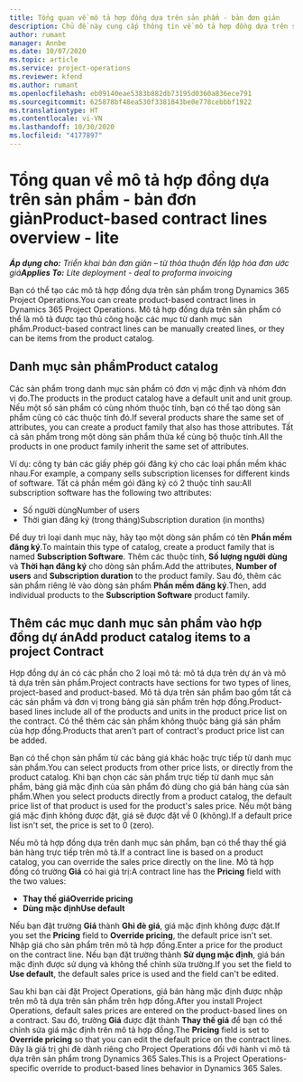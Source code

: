 ```yaml
---
title: Tổng quan về mô tả hợp đồng dựa trên sản phẩm - bản đơn giản
description: Chủ đề này cung cấp thông tin về mô tả hợp đồng dựa trên sản phẩm.
author: rumant
manager: Annbe
ms.date: 10/07/2020
ms.topic: article
ms.service: project-operations
ms.reviewer: kfend
ms.author: rumant
ms.openlocfilehash: eb09140eae5383b882db73195d0360a836ece791
ms.sourcegitcommit: 625878bf48ea530f3381843be0e778cebbbf1922
ms.translationtype: HT
ms.contentlocale: vi-VN
ms.lasthandoff: 10/30/2020
ms.locfileid: "4177897"
---
```

# <a name="product-based-contract-lines-overview---lite"></a><span data-ttu-id="821d5-103">Tổng quan về mô tả hợp đồng dựa trên sản phẩm - bản đơn giản</span><span class="sxs-lookup"><span data-stu-id="821d5-103">Product-based contract lines overview - lite</span></span>

<span data-ttu-id="821d5-104">_**Áp dụng cho:** Triển khai bản đơn giản – từ thỏa thuận đến lập hóa đơn ước giá_</span><span class="sxs-lookup"><span data-stu-id="821d5-104">_**Applies To:** Lite deployment - deal to proforma invoicing_</span></span>

<span data-ttu-id="821d5-105">Bạn có thể tạo các mô tả hợp đồng dựa trên sản phẩm trong Dynamics 365 Project Operations.</span><span class="sxs-lookup"><span data-stu-id="821d5-105">You can create product-based contract lines in Dynamics 365 Project Operations.</span></span> <span data-ttu-id="821d5-106">Mô tả hợp đồng dựa trên sản phẩm có thể là mô tả được tạo thủ công hoặc các mục từ danh mục sản phẩm.</span><span class="sxs-lookup"><span data-stu-id="821d5-106">Product-based contract lines can be manually created lines, or they can be items from the product catalog.</span></span>

## <a name="product-catalog"></a><span data-ttu-id="821d5-107">Danh mục sản phẩm</span><span class="sxs-lookup"><span data-stu-id="821d5-107">Product catalog</span></span>

<span data-ttu-id="821d5-108">Các sản phẩm trong danh mục sản phẩm có đơn vị mặc định và nhóm đơn vị đo.</span><span class="sxs-lookup"><span data-stu-id="821d5-108">The products in the product catalog have a default unit and unit group.</span></span> <span data-ttu-id="821d5-109">Nếu một số sản phẩm có cùng nhóm thuộc tính, bạn có thể tạo dòng sản phẩm cũng có các thuộc tính đó.</span><span class="sxs-lookup"><span data-stu-id="821d5-109">If several products share the same set of attributes, you can create a product family that also has those attributes.</span></span> <span data-ttu-id="821d5-110">Tất cả sản phẩm trong một dòng sản phẩm thừa kế cùng bộ thuộc tính.</span><span class="sxs-lookup"><span data-stu-id="821d5-110">All the products in one product family inherit the same set of attributes.</span></span>

<span data-ttu-id="821d5-111">Ví dụ: công ty bán các giấy phép gói đăng ký cho các loại phần mềm khác nhau.</span><span class="sxs-lookup"><span data-stu-id="821d5-111">For example, a company sells subscription licenses for different kinds of software.</span></span> <span data-ttu-id="821d5-112">Tất cả phần mềm gói đăng ký có 2 thuộc tính sau:</span><span class="sxs-lookup"><span data-stu-id="821d5-112">All subscription software has the following two attributes:</span></span>

- <span data-ttu-id="821d5-113">Số người dùng</span><span class="sxs-lookup"><span data-stu-id="821d5-113">Number of users</span></span>
- <span data-ttu-id="821d5-114">Thời gian đăng ký (trong tháng)</span><span class="sxs-lookup"><span data-stu-id="821d5-114">Subscription duration (in months)</span></span>

<span data-ttu-id="821d5-115">Để duy trì loại danh mục này, hãy tạo một dòng sản phẩm có tên **Phần mềm đăng ký**.</span><span class="sxs-lookup"><span data-stu-id="821d5-115">To maintain this type of catalog, create a product family that is named **Subscription Software**.</span></span> <span data-ttu-id="821d5-116">Thêm các thuộc tính, **Số lượng người dùng** và **Thời hạn đăng ký** cho dòng sản phẩm.</span><span class="sxs-lookup"><span data-stu-id="821d5-116">Add the attributes, **Number of users** and **Subscription duration** to the product family.</span></span> <span data-ttu-id="821d5-117">Sau đó, thêm các sản phẩm riêng lẻ vào dòng sản phẩm **Phần mềm đăng ký**.</span><span class="sxs-lookup"><span data-stu-id="821d5-117">Then, add individual products to the **Subscription Software** product family.</span></span>

## <a name="add-product-catalog-items-to-a-project-contract"></a><span data-ttu-id="821d5-118">Thêm các mục danh mục sản phẩm vào hợp đồng dự án</span><span class="sxs-lookup"><span data-stu-id="821d5-118">Add product catalog items to a project Contract</span></span>

<span data-ttu-id="821d5-119">Hợp đồng dự án có các phần cho 2 loại mô tả: mô tả dựa trên dự án và mô tả dựa trên sản phẩm.</span><span class="sxs-lookup"><span data-stu-id="821d5-119">Project contracts have sections for two types of lines, project-based and product-based.</span></span> <span data-ttu-id="821d5-120">Mô tả dựa trên sản phẩm bao gồm tất cả các sản phẩm và đơn vị trong bảng giá sản phẩm trên hợp đồng.</span><span class="sxs-lookup"><span data-stu-id="821d5-120">Product-based lines include all of the products and units in the product price list on the contract.</span></span> <span data-ttu-id="821d5-121">Có thể thêm các sản phẩm không thuộc bảng giá sản phẩm của hợp đồng.</span><span class="sxs-lookup"><span data-stu-id="821d5-121">Products that aren't part of contract's product price list can be added.</span></span>

<span data-ttu-id="821d5-122">Bạn có thể chọn sản phẩm từ các bảng giá khác hoặc trực tiếp từ danh mục sản phẩm.</span><span class="sxs-lookup"><span data-stu-id="821d5-122">You can select products from other price lists, or directly from the product catalog.</span></span> <span data-ttu-id="821d5-123">Khi bạn chọn các sản phẩm trực tiếp từ danh mục sản phẩm, bảng giá mặc định của sản phẩm đó dùng cho giá bán hàng của sản phẩm.</span><span class="sxs-lookup"><span data-stu-id="821d5-123">When you select products directly from a product catalog, the default price list of that product is used for the product's sales price.</span></span> <span data-ttu-id="821d5-124">Nếu một bảng giá mặc định không được đặt, giá sẽ được đặt về 0 (không).</span><span class="sxs-lookup"><span data-stu-id="821d5-124">If a default price list isn't set, the price is set to 0 (zero).</span></span>

<span data-ttu-id="821d5-125">Nếu mô tả hợp đồng dựa trên danh mục sản phẩm, bạn có thể thay thế giá bán hàng trực tiếp trên mô tả.</span><span class="sxs-lookup"><span data-stu-id="821d5-125">If a contract line is based on a product catalog, you can override the sales price directly on the line.</span></span> <span data-ttu-id="821d5-126">Mô tả hợp đồng có trường **Giá** có hai giá trị:</span><span class="sxs-lookup"><span data-stu-id="821d5-126">A contract line has the **Pricing** field with the two values:</span></span>

- <span data-ttu-id="821d5-127">**Thay thế giá**</span><span class="sxs-lookup"><span data-stu-id="821d5-127">**Override pricing**</span></span>
- <span data-ttu-id="821d5-128">**Dùng mặc định**</span><span class="sxs-lookup"><span data-stu-id="821d5-128">**Use default**</span></span>

<span data-ttu-id="821d5-129">Nếu bạn đặt trường **Giá** thành **Ghi đè giá**, giá mặc định không được đặt.</span><span class="sxs-lookup"><span data-stu-id="821d5-129">If you set the **Pricing** field to **Override pricing**, the default price isn't set.</span></span> <span data-ttu-id="821d5-130">Nhập giá cho sản phẩm trên mô tả hợp đồng.</span><span class="sxs-lookup"><span data-stu-id="821d5-130">Enter a price for the product on the contract line.</span></span> <span data-ttu-id="821d5-131">Nếu bạn đặt trường thành **Sử dụng mặc định**, giá bán mặc định được sử dụng và không thể chỉnh sửa trường.</span><span class="sxs-lookup"><span data-stu-id="821d5-131">If you set the field to **Use default**, the default sales price is used and the field can't be edited.</span></span>

<span data-ttu-id="821d5-132">Sau khi bạn cài đặt Project Operations, giá bán hàng mặc định được nhập trên mô tả dựa trên sản phẩm trên hợp đồng.</span><span class="sxs-lookup"><span data-stu-id="821d5-132">After you install Project Operations, default sales prices are entered on the product-based lines on a contract.</span></span> <span data-ttu-id="821d5-133">Sau đó, trường **Giá** được đặt thành **Thay thế giá** để bạn có thể chỉnh sửa giá mặc định trên mô tả hợp đồng.</span><span class="sxs-lookup"><span data-stu-id="821d5-133">The **Pricing** field is set to **Override pricing** so that you can edit the default price on the contract lines.</span></span> <span data-ttu-id="821d5-134">Đây là giá trị ghi đè dành riêng cho Project Operations đối với hành vi mô tả dựa trên sản phẩm trong Dynamics 365 Sales.</span><span class="sxs-lookup"><span data-stu-id="821d5-134">This is a Project Operations-specific override to product-based lines behavior in Dynamics 365 Sales.</span></span>

